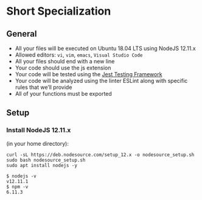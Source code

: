 # Short Specialization

## General

* All your files will be executed on Ubuntu 18.04 LTS using NodeJS 12.11.x
* Allowed editors: `vi`, `vim`, `emacs`, `Visual Studio Code`
* All your files should end with a new line
* Your code should use the js extension
* Your code will be tested using the [Jest Testing Framework](https://jestjs.io/)
* Your code will be analyzed using the linter ESLint along with specific rules that we’ll provide
* All of your functions must be exported


## Setup
### Install NodeJS 12.11.x
(in your home directory):
```
curl -sL https://deb.nodesource.com/setup_12.x -o nodesource_setup.sh
sudo bash nodesource_setup.sh
sudo apt install nodejs -y
```

```
$ nodejs -v
v12.11.1
$ npm -v
6.11.3
```
